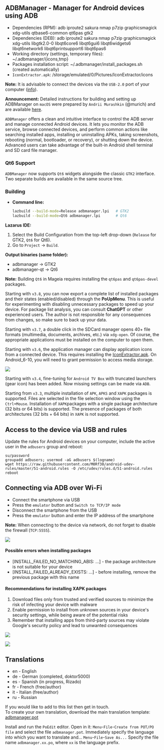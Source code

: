 ADBManager - Manager for Android devices using ADB
---
+ Dependencies (RPM): adb iproute2 sakura nmap p7zip graphicsmagick xdg-utils qtbase6-common qt6pas gtk2
+ Dependencies (DEB): adb iproute2 sakura nmap p7zip graphicsmagick xdg-utils libgtk2.0-0 libqt6core6 libqt6gui6 libqt6widgets6 libqt6network6 libqt6printsupport6 libqt6pas6  
+ Working directory (settings, temporary files): ~/.adbmanager/{icons,tmp}  
+ Packages installation script: ~/.adbmanager/install_packages.sh (created automatically)
+ `IconExtractor.apk`: /storage/emulated/0/Pictures/IconExtractor/icons
  
**Note:** It is advisable to connect the devices via the `USB-2.0` port of your computer ([info](https://www.systutorials.com/how-to-force-a-usb-3-0-port-to-work-in-usb-2-0-mode-in-linux/)).
  
**Announcement:** Detailed instructions for building and setting up ADBManager on `macOS` were prepared by `Andrii Murashkin` (@murich) and are available [here](https://github.com/murich/adbmanager).
  
`ADBManager` offers a clean and intuitive interface to control the ADB server and manage connected Android devices. It lets you monitor the ADB service, browse connected devices, and perform common actions like searching installed apps, installing or uninstalling APKs, taking screenshots, rebooting (normal, bootloader, or recovery), or shutting down the device. Advanced users can take advantage of the built-in Android shell terminal and SD card file manager.  

### Qt6 Support

`ADBManager` now supports `Qt6` widgets alongside the classic `GTK2` interface.  
Two separate builds are available in the same source tree.

### Building

- **Command line:**  
  ```bash
  lazbuild --build-mode=Release adbmanager.lpi   # GTK2
  lazbuild --build-mode=Qt6 adbmanager.lpi       # Qt6

**Lazarus IDE:**
1. Select the Build Configuration from the top-left drop-down (`Release` for GTK2, `Qt6` for Qt6).
2. Go to `Project` → `Build`.

**Output binaries (same folder):**
+ adbmanager → GTK2
+ adbmanager-qt → Qt6

**Note:** Building `Qt6` in Mageia requires installing the `qt6pas` and `qt6pas-devel` packages.

Starting with `v3.8`, you can now export a complete list of installed packages and their states (enabled/disabled) through the **PoUpMenu**. This is useful for experimenting with disabling unnecessary packages to speed up your device. For package list analysis, you can consult **ChatGPT** or other experienced users. The author is not responsible for any consequences from changes, so make sure to back up your data.
  
Starting with `v3.7`, a double click in the SDCard manager opens 40+ file formats (multimedia, documents, archives, etc.) via `xdg-open`. Of course, the appropriate applications must be installed on the computer to open them.
  
Starting with `v3.6`, the application manager can display application icons from a connected device. This requires installing the [IconExtractor.apk](https://github.com/AKotov-dev/adbmanager/tree/main/IconExtractor). On Android_6-10, you will need to grant permission to access media storage.
  
![](https://github.com/AKotov-dev/adbmanager/blob/main/ScreenShots/Applications3.png)
  
Starting with `v3.4`, fine-tuning for `Android TV Box` with truncated launchers (gear icon) has been added. Now missing settings can be made via `ADB`.
  
Starting from `v3.3`, multiple installation of `APK`, `APKS` and `XAPK` packages is supported. Files are selected in the file selection window using the `Ctrl+Mouse`. Installation of `XAPK`packages with a single package architecture (32 bits or 64 bits) is supported. The presence of packages of both architectures (32 bits + 64 bits) in `XAPK` is not supported.
  
Access to the device via USB and rules
---
Update the rules for Android devices on your computer, include the active user in the `adbusers` group and reboot:  
```
su/password
groupadd adbusers; usermod -aG adbusers $(logname)
wget https://raw.githubusercontent.com/M0Rf30/android-udev-rules/master/51-android.rules -O /etc/udev/rules.d/51-android.rules
reboot
```
  
Connecting via ADB over Wi-Fi
---
+ Connect the smartphone via USB  
+ Press the `emulator` button and `Switch to TCP/IP mode`  
+ Disconnect the smartphone from the USB  
+ Press the `emulator` button and enter the IP address of the smartphone

**Note:** When connecting to the device via network, do not forget to disable the firewall (`TCP:5555`).  
  
![](https://github.com/AKotov-dev/adbmanager/blob/main/ScreenShots/Screenshot9.png)  
#### Possible errors when installing packages
+ [INSTALL_FAILED_NO_MATCHING_ABIS: ...] - the package architecture is not suitable for your device
+ [INSTALL_FAILED_ALREADY_EXISTS: ...] - before installing, remove the previous package with this name

#### Recommendations for installing XAPK packages
1. Download files only from trusted and verified sources to minimize the risk of infecting your device with malware
2. Enable permission to install from unknown sources in your device's security settings, while being aware of the potential risks
3. Remember that installing apps from third-party sources may violate Google's security policy and lead to unwanted consequences

![](https://github.com/AKotov-dev/adbmanager/blob/main/ScreenShots/Screenshot12.png)  
  
![](https://github.com/AKotov-dev/adbmanager/blob/main/ScreenShots/Screenshot13.png)  

Translations
--
+ en - English
+ de - German (completed, doktor5000)
+ es - Spanish (in progress, Rizado)
+ fr - French (free/author)
+ it - Italian (free/author)
+ ru - Russian  
  
If you would like to add to this list then get in touch.  
To create your own translation, download the main translation template: [adbmanager.pot](https://raw.githubusercontent.com/AKotov-dev/adbmanager/main/adbmanager/languages/adbmanager.pot)
  
Install and run the `PoEdit` editor. Open in it: `Menu`-`File`-`Create from POT/PO file` and select the file `adbmanager.pot`. Immediately specify the language into which you want to translate and... `Menu`-`File`-`Save As...` Specify the file name `adbmanager.xx.po`, where `xx` is the language prefix.
